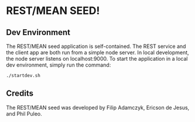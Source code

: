 # REST/MEAN SEED!

## Dev Environment
The REST/MEAN seed application is self-contained. The REST service and the client app are both run from a simple node server. In local development, the node server listens on localhost:9000. To start the application in a local dev environment, simply run the command:

    ./startdev.sh

## Credits
The REST/MEAN seed was developed by Filip Adamczyk, Ericson de Jesus, and Phil Puleo.